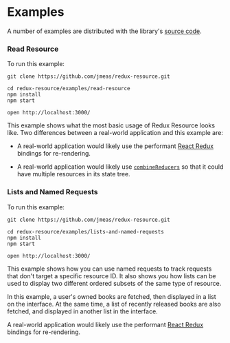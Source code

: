 # Examples

A number of examples are distributed with the library's
[source code](https://github.com/jmeas/redux-resource).

### Read Resource

To run this example:

```
git clone https://github.com/jmeas/redux-resource.git

cd redux-resource/examples/read-resource
npm install
npm start

open http://localhost:3000/
```

This example shows what the most basic usage of Redux Resource looks
like. Two differences between a real-world application and this example are:

- A real-world application would likely use the performant
  [React Redux](https://github.com/reactjs/react-redux) bindings for
  re-rendering.

- A real-world application would likely use [`combineReducers`](http://redux.js.org/docs/api/combineReducers.html)
  so that it could have multiple resources in its state tree.

### Lists and Named Requests

To run this example:

```
git clone https://github.com/jmeas/redux-resource.git

cd redux-resource/examples/lists-and-named-requests
npm install
npm start

open http://localhost:3000/
```

This example shows how you can use named requests to track requests that
don't target a specific resource ID. It also shows you how lists can be used
to display two different ordered subsets of the same type of resource.

In this example, a user's owned books are fetched, then displayed in a list on
the interface. At the same time, a list of recently released books are also
fetched, and displayed in another list in the interface.

A real-world application would likely use the performant
[React Redux](https://github.com/reactjs/react-redux) bindings for re-rendering.
